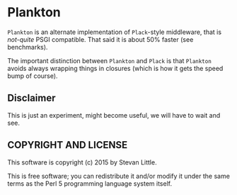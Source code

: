 # Plankton

`Plankton` is an alternate implementation of `Plack`-style 
middleware, that is *not-quite* PSGI compatible. That said
it is about 50% faster (see benchmarks).

The important distinction between `Plankton` and `Plack` is
that `Plankton` avoids always wrapping things in closures
(which is how it gets the speed bump of course). 

## Disclaimer

This is just an experiment, might become useful, we will have
to wait and see. 

## COPYRIGHT AND LICENSE

This software is copyright (c) 2015 by Stevan Little.

This is free software; you can redistribute it and/or modify it under
the same terms as the Perl 5 programming language system itself.
